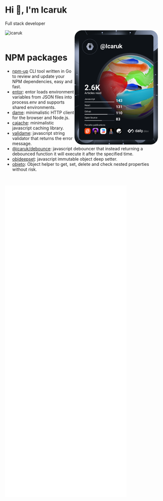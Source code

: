 
<div align="left">
  
  # Hi 👋, I'm Icaruk
  Full stack developer

  <img src="https://komarev.com/ghpvc/?username=icaruk&label=Profile%20views&color=0e75b6&style=flat" alt="icaruk" />
    
  <a href="https://app.daily.dev/Icaruk" target="_blank" >
    <img
      src="https://github.com/Icaruk/icaruk/blob/master/devcard.svg"
      width="275"
      alt="Icaruk's Dev Card"
		align="right"
    />
  </a>
</div>


<br>


# NPM packages

- [npm-up](www.npmjs.com/package/up-npm) CLI tool written in Go to review and update your NPM dependencies, easy and fast.
- [entor](https://www.npmjs.com/package/entor): entor loads environment variables from JSON files into process.env and supports shared environments.
- [dame](https://www.npmjs.com/package/dame): minimalistic HTTP client for the browser and Node.js.
- [cajache](https://www.npmjs.com/package/cajache): minimalistic javascript caching library.
- [validame](https://www.npmjs.com/package/validame): javascript string validator that returns the error message.
- [@icaruk/debounce](https://www.npmjs.com/package/@icaruk/debounce): javascript debouncer that instead returning a debounced function it will execute it after the specified time.
- [objdeepset](https://www.npmjs.com/package/objdeepset): javascript immutable object deep setter.
- [objeto](https://www.npmjs.com/package/objeto): Object helper to get, set, delete and check nested properties without risk.


<br>

![metrics](https://github.com/Icaruk/icaruk/blob/master/github-metrics.svg)

